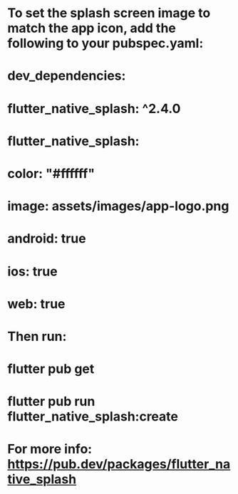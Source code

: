 # To set the splash screen image to match the app icon, add the following to your pubspec.yaml:
#
# dev_dependencies:
#   flutter_native_splash: ^2.4.0
#
# flutter_native_splash:
#   color: "#ffffff"
#   image: assets/images/app-logo.png
#   android: true
#   ios: true
#   web: true
#
# Then run:
#   flutter pub get
#   flutter pub run flutter_native_splash:create
#
# For more info: https://pub.dev/packages/flutter_native_splash
